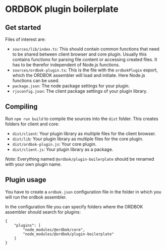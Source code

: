ORDBOK plugin boilerplate
=========================



Get started
-----------

Files of interest are:
- `sources/lib/index.ts`: This should contain common functions that need to be shared between client
  browser and core plugin. Usually this contains functions for parsing file content or accessing
  created files. It has to be therefor independent of Node.js functions.
- `sources/ordbok-plugin.ts`: This is the file with the `ordbokPlugin` export, which the ORDBOK
  assembler will load and initiate. Here Node.js functions can be used.
- `package.json`: The node package settings for your plugin.
- `rjsconfig.json`: The client package settings of your plugin library.



Compiling
---------

Run `npm run build` to compile the sources into the `dist` folder. This creates folders for client
and core:
- `dist/client`: Your plugin library as multiple files for the client browser.
- `dist/lib`: Your plugin library as multiple files for the core plugin.
- `dist/ordbok-plugin.js`: Your core plugin.
- `dist/client.js`: Your plugin library as a package.

*Note:* Everything named `@ordbok/plugin-boilerplate` should be renamed with your own plugin name.



Plugin usage
------------

You have to create a `ordbok.json` configuration file in the folder in which you will run the ordbok
assembler.

In the configuration file you can specify folders where the ORDBOK assembler should search for
plugins:

```
{
    "plugins": [
        "node_modules/@ordbok/core",
        "node_modules/@ordbok/plugin-boilerplate"
    ]
}
```